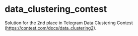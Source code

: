# data_clustering_contest
Solution for the 2nd place in Telegram Data Clustering Contest (https://contest.com/docs/data_clustering2).
